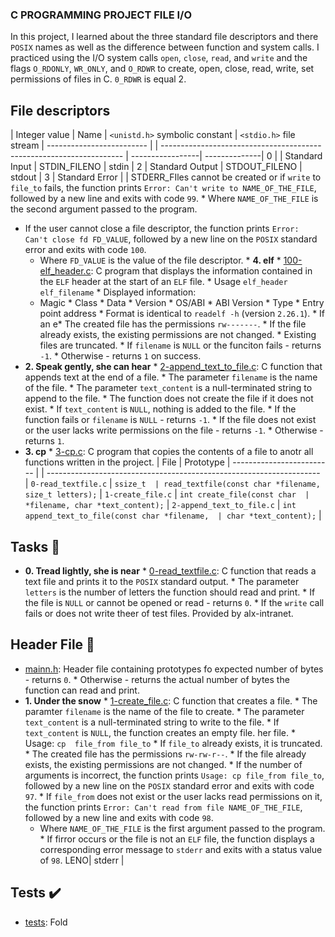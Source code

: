 ### C PROGRAMMING PROJECT FILE I/O
In this project, I learned about the three standard file descriptors and there `POSIX` names as well as the 
difference between function and system calls. I practiced using the I/O system calls `open`, `close`, `read`, 
and `write` and the flags `O_RDONLY`, `WR_ONLY`, and `O_RDWR` to create, open, close, read, write, set 
permissions of files in C. `0_RDWR` is equal 2.
## File descriptors
| Integer value | Name | `<unistd.h>` symbolic constant | `<stdio.h>` file stream | ------------------------- | 
| -------------------------------------------------------------------- | -----------------| --------------| 0 | 
| Standard Input | STDIN_FILENO | stdin | 2 | Standard Output | STDOUT_FILENO | stdout | 3 | Standard Error | 
| STDERR_FIles cannot be created or if `write` to `file_to` fails, the function prints
  `Error: Can't write to NAME_OF_THE_FILE`, followed by a new line and exits with code `99`. * Where 
    `NAME_OF_THE_FILE` is the second argument passed to the program.
  * If the user cannot close a file descriptor, the function prints `Error: Can't close fd FD_VALUE`, followed 
  by a new line on the `POSIX` standard error and exits with code `100`.
    * Where `FD_VALUE` is the value of the file descriptor. * **4. elf** * 
  [100-elf_header.c](./100-elf_header.c): C program that displays the information contained in the `ELF` header 
  at the start of an `ELF` file. * Usage `elf_header elf_filename` * Displayed information:
    * Magic * Class * Data * Version * OS/ABI * ABI Version * Type * Entry point address * Format is identical 
  to `readelf -h` (version `2.26.1`). * If an e* The created file has the permissions `rw-------`. * If the file 
  already exists, the existing permissions are not changed. * Existing files are truncated. * If `filename` is 
  `NULL` or the funciton fails - returns `-1`. * Otherwise - returns `1` on success.
* **2. Speak gently, she can hear** * [2-append_text_to_file.c](./2-append_text_to_file.c): C function that 
  appends text at the end of a file. * The parameter `filename` is the name of the file. * The parameter 
  `text_content` is a null-terminated string to append to the file. * The function does not create the file if 
  it does not exist. * If `text_content` is `NULL`, nothing is added to the file. * If the function fails or 
  `filename` is `NULL` - returns `-1`. * If the file does not exist or the user lacks write permissions on the 
  file - returns `-1`. * Otherwise - returns `1`.
* **3. cp** * [3-cp.c](./3-cp.c): C program that copies the contents of a file to anotr all functions written in 
the project.
| File | Prototype | ------------------------- | 
| -------------------------------------------------------------------- | `0-read_textfile.c` | `ssize_t 
| read_textfile(const char *filename, size_t letters);` | `1-create_file.c` | `int create_file(const char 
| *filename, char *text_content);` | `2-append_text_to_file.c` | `int append_text_to_file(const char *filename, 
| char *text_content);` |
## Tasks :page_with_curl:
* **0. Tread lightly, she is near** * [0-read_textfile.c](./0-read_textfile.c): C function that reads a text 
  file and prints it to the `POSIX` standard output. * The parameter `letters` is the number of letters the 
  function should read and print. * If the file is `NULL` or cannot be opened or read - returns `0`. * If the 
  `write` call fails or does not write theer of test files. Provided by alx-intranet.
## Header File :file_folder:
* [mainn.h](./main.h): Header file containing prototypes fo expected number of bytes - returns `0`. * 
  Otherwise - returns the actual number of bytes the function can read and print.
* **1. Under the snow** * [1-create_file.c](./1-create_file.c): C function that creates a file. * The paramter 
  `filename` is the name of the file to create. * The parameter `text_content` is a null-terminated string to 
  write to the file. * If `text_content` is `NULL`, the function creates an empty file. her file. * Usage: `cp 
  file_from file_to` * If `file_to` already exists, it is truncated. * The created file has the permissions 
  `rw-rw-r--`. * If the file already exists, the existing permissions are not changed. * If the number of 
  arguments is incorrect, the function prints `Usage: cp file_from file_to`, followed by a new line on the 
  `POSIX` standard error and exits with code `97`. * If `file_from` does not exist or the user lacks read 
  permissions on it, the function prints `Error: Can't read from file NAME_OF_THE_FILE`, followed by a new line 
  and exits with code `98`.
    * Where `NAME_OF_THE_FILE` is the first argument passed to the program. * If firror occurs or the file is 
  not an `ELF` file, the function displays a corresponding error message to `stderr` and exits with a status 
  value of `98`.
LENO| stderr |
## Tests :heavy_check_mark:
* [tests](./tests): Fold
